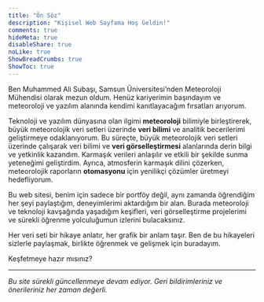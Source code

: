 ```yaml
---
title: "Ön Söz"
description: "Kişisel Web Sayfama Hoş Geldin!"
comments: true
hideMeta: true
disableShare: true
noLike: true
ShowBreadCrumbs: true
ShowToc: true
---
```


Ben Muhammed Ali Subaşı, Samsun Üniversitesi’nden Meteoroloji Mühendisi olarak mezun oldum. Henüz kariyerimin başındayım ve meteoroloji ve yazılım alanında kendimi kanıtlayacağım fırsatları arıyorum.

Teknoloji ve yazılım dünyasına olan ilgimi **meteoroloji** bilimiyle birleştirerek, büyük meteorolojik veri setleri üzerinde **veri bilimi** ve analitik becerilerimi geliştirmeye odaklanıyorum. Bu süreçte, büyük meteorolojik veri setleri üzerinde çalışarak veri bilimi ve **veri görselleştirmesi** alanlarında derin bilgi ve yetkinlik kazandım. Karmaşık verileri anlaşılır ve etkili bir şekilde sunma yeteneğimi geliştirdim. Ayrıca, atmosferin karmaşık dilini çözerken, meteorolojik raporların **otomasyonu** için yenilikçi çözümler üretmeyi hedefliyorum.

Bu web sitesi, benim için sadece bir portföy değil, aynı zamanda öğrendiğim her şeyi paylaştığım, deneyimlerimi aktardığım bir alan. Burada meteoroloji ve teknoloji kavşağında yaşadığım keşifleri, veri görselleştirme projelerimi ve sürekli öğrenme yolculuğumun izlerini bulacaksınız.

Her veri seti bir hikaye anlatır, her grafik bir anlam taşır. Ben de bu hikayeleri sizlerle paylaşmak, birlikte öğrenmek ve gelişmek için buradayım.

Keşfetmeye hazır mısınız?

---

_Bu site sürekli güncellenmeye devam ediyor. Geri bildirimleriniz ve önerileriniz her zaman değerli._
